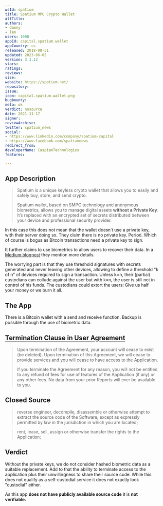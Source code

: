 ```yaml
---
wsId: spatium
title: Spatium MPC Crypto Wallet
altTitle: 
authors:
- danny
- leo
users: 1000
appId: capital.spatium.wallet
appCountry: us
released: 2018-08-31
updated: 2023-06-05
version: 3.1.12
stars: 
ratings: 
reviews: 
size: 
website: https://spatium.net/
repository: 
issue: 
icon: capital.spatium.wallet.png
bugbounty: 
meta: ok
verdict: nosource
date: 2021-11-17
signer: 
reviewArchive: 
twitter: spatium_news
social:
- https://www.linkedin.com/company/spatium-capital
- https://www.facebook.com/spatiumnews
redirect_from: 
developerName: CaspianTechnologies
features: 

---
```


## App Description

> Spatium is a unique keyless crypto wallet that allows you to easily and safely buy, store, and send crypto.
> 
> Spatium wallet, based on SMPC technology and anonymous biometrics, allows you to manage digital assets **without a Private Key**. It’s replaced with an encrypted set of secrets distributed between your device and professional security provider.

In this case this does not mean that the wallet doesn't use a private key, with their server doing so. They claim there is no private key. Period. Which of course is bogus as Bitcoin transactions need a private key to sign.

It further claims to use biometrics to allow users to recover their data. In a [Medium blogpost](https://medium.com/spatium-blog/spatium-protocol-smpc-on-your-guard-d78a243f519) they mention more details. 

The worrying part is that they use threshold signatures with secrets generated and never leaving other devices, allowing to define a threshold "k of n" of devices required to sign a transaction. Unless k=n, their (partial) custodians can collude against the user but with k=n, the user is still not in control of his funds. The custodians could extort the users: Give us half your money or we burn it all.


## The App

There is a Bitcoin wallet with a send and receive function. Backup is possible through the use of biometric data.

## [Termination Clause in User Agreement](https://spatium.net/user-agreement.html)

> Upon termination of the Agreement, your account will cease to exist (be deleted). Upon termination of this Agreement, we will cease to provide services and you will cease to have access to the Application.
>
> If you terminate the Agreement for any reason, you will not be entitled to any refund of fees for use of features of the Application (if any) or any other fees. No data from your prior Reports will ever be available to you.

## Closed Source

> reverse engineer, decompile, disassemble or otherwise attempt to extract the source code of the Software, except as expressly permitted by law in the jurisdiction in which you are located;

> rent, lease, sell, assign or otherwise transfer the rights to the Application;

## Verdict

Without the private keys, we do not consider hashed biometric data as a suitable replacement. Add to that the ability to terminate access to the application plus their unwillingness to share their source code. While this does not qualify as a self-custodial service it does not exactly look "custodial" either. 

As this app **does not have publicly available source code** it is **not verifiable.**


